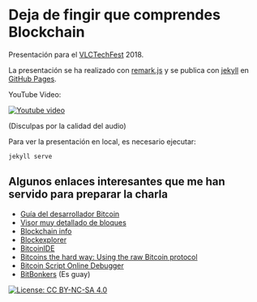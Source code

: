 # Deja de fingir que comprendes Blockchain

Presentación para el [VLCTechFest](http://vlctechfest.org/) 2018.

La presentación se ha realizado con [remark.js](https://remarkjs.com/) y se publica con [jekyll](https://jekyllrb.com/) en [GitHub Pages](https://llyorshch.github.io/blockchain-vlctechfest2018-talk).

YouTube Video:

[![Youtube video](https://img.youtube.com/vi/bkzUwXM2R20/0.jpg)](https://www.youtube.com/watch?v=bkzUwXM2R20)

(Disculpas por la calidad del audio)


Para ver la presentación en local, es necesario ejecutar:

```bash
jekyll serve
```

## Algunos enlaces interesantes que me han servido para preparar la charla

* [Guía del desarrollador Bitcoin](https://bitcoin.org/en/developer-guide)
* [Visor muy detallado de bloques](http://srv1.yogh.io/#home:)
* [Blockchain info](https://blockchain.info/)
* [Blockexplorer](https://blockexplorer.com/)
* [BitcoinIDE](https://siminchen.github.io/bitcoinIDE/build/editor.html)
* [Bitcoins the hard way: Using the raw Bitcoin protocol](http://www.righto.com/2014/02/bitcoins-hard-way-using-raw-bitcoin.html)
* [Bitcoin Script Online Debugger](https://bitcoin-script-debugger.visvirial.com/)
* [BitBonkers](https://bitbonkers.com/) (Es guay)

[![License: CC BY-NC-SA 4.0](https://licensebuttons.net/l/by-nc-sa/4.0/80x15.png)](https://creativecommons.org/licenses/by-nc-sa/4.0/)